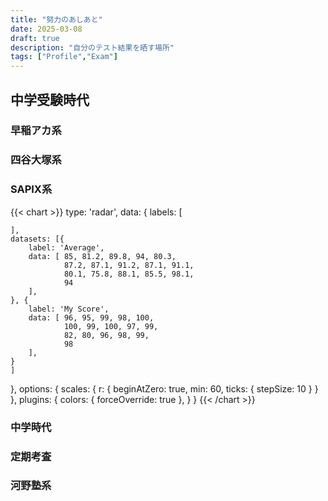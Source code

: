 ```yaml
---
title: "努力のあしあと"
date: 2025-03-08
draft: true
description: "自分のテスト結果を晒す場所"
tags: ["Profile","Exam"]
---
```


## 中学受験時代
### 早稲アカ系
### 四谷大塚系
### SAPIX系

{{< chart >}}
type: 'radar',
data: {
    labels: [
        
    ],
    datasets: [{
        label: 'Average',
        data: [ 85, 81.2, 89.8, 94, 80.3,
                87.2, 87.1, 91.2, 87.1, 91.1,
                80.1, 75.8, 88.1, 85.5, 98.1,
                94
        ],
    }, {
        label: 'My Score',
        data: [ 96, 95, 99, 98, 100,
                100, 99, 100, 97, 99,
                82, 80, 96, 98, 99,
                98
        ],
    }
    ]
},
options: {
    scales: {
        r: {
            beginAtZero: true,
            min: 60,
            ticks: {
                stepSize: 10
            }
        }
    },
    plugins: {
        colors: {
            forceOverride: true
        },
    }
}
{{< /chart >}}

### 中学時代
### 定期考査
### 河野塾系